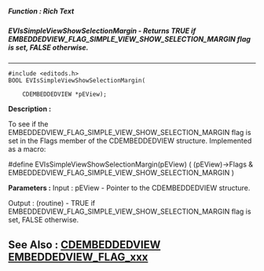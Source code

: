 ##### Function : Rich Text
##### EVIsSimpleViewShowSelectionMargin - Returns TRUE if EMBEDDEDVIEW_FLAG_SIMPLE_VIEW_SHOW_SELECTION_MARGIN flag is set, FALSE otherwise.
---
```
#include <editods.h>
BOOL EVIsSimpleViewShowSelectionMargin(

	CDEMBEDDEDVIEW *pEView);
```
**Description :**

To see if the EMBEDDEDVIEW_FLAG_SIMPLE_VIEW_SHOW_SELECTION_MARGIN flag is set 
in the Flags member of the CDEMBEDDEDVIEW structure.  Implemented as a macro:

#define EVIsSimpleViewShowSelectionMargin(pEView) ( (pEView)->Flags & 
EMBEDDEDVIEW_FLAG_SIMPLE_VIEW_SHOW_SELECTION_MARGIN )

**Parameters :**
Input :
pEView  -  Pointer to the CDEMBEDDEDVIEW structure.

Output :
(routine)  -  TRUE if EMBEDDEDVIEW_FLAG_SIMPLE_VIEW_SHOW_SELECTION_MARGIN flag is set, FALSE otherwise.



**See Also :**
[CDEMBEDDEDVIEW](/domino-c-api-docs/reference/Data/CDEMBEDDEDVIEW)
[EMBEDDEDVIEW_FLAG_xxx](/domino-c-api-docs/reference/Symb/EMBEDDEDVIEW_FLAG_xxx)
---
